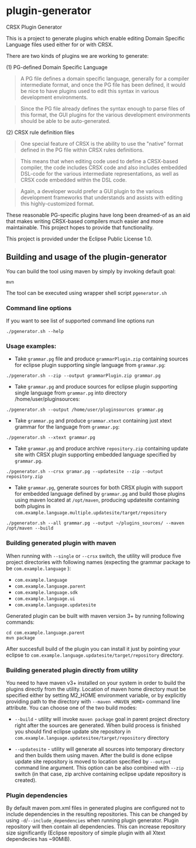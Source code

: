 # plugin-generator
CRSX Plugin Generator

This is a project to generate plugins which enable editing
Domain Specific Language files used either for or with CRSX.

There are two kinds of plugins we are working to generate:

(1) PG-defined Domain Specific Language

> A PG file defines  a  domain specific  language,  generally for  a
> compiler intermediate format, and once the PG file has been defined,
> it would be nice to have plugins used to edit this syntax in various
> development environments.

> Since the PG file already defines the syntax enough to parse files
> of this format, the GUI plugins for the various development
> environments should be able to be auto-generated.

(2) CRSX rule definition files

> One special feature of CRSX is the ability to use the "native"
> format defined in the PG file within CRSX rules definitions.

> This means that when editing code used to define a CRSX-based
> compiler, the code includes CRSX code and also includes embedded
> DSL-code for the various intermediate representations, as well as
> CRSX code embedded within the DSL code.

> Again, a developer would prefer a GUI plugin to the various
> development frameworks that understands and assists with editing
> this highly-customized format.

These reasonable PG-specific plugins have long been dreamed-of as an
aid that makes writing CRSX-based compilers much easier and more
maintainable.  This project hopes to provide that functionality.

This project is provided under the Eclipse Public License 1.0.

## Building and usage of the plugin-generator

You can build the tool using maven by simply by invoking default goal:

```
mvn
```

The tool can be executed using wrapper shell script `pgenerator.sh`

### Command line options

If you want to see list of supported command line options run

```
./pgenerator.sh --help
```

### Usage examples:

* Take `grammar.pg` file and produce `grammarPlugin.zip` containing sources for
eclipse plugin supporting single language from `grammar.pg`:

```
./pgenerator.sh --zip --output grammarPlugin.zip grammar.pg
```

* Take `grammar.pg` and produce sources for eclipse plugin supporting single
language from `grammar.pg` into directory /home/user/pluginsources:

```
./pgenerator.sh --output /home/user/pluginsources grammar.pg
```

* Take `grammar.pg` and produce `grammar.xtext` containing just xtext grammar
for the language from `grammar.pg`:

```
./pgenerator.sh --xtext grammar.pg
```

* Take `grammar.pg` and produce archive `repository.zip` containing update site with CRSX plugin supporting embedded language specified by `grammar.pg`.

```
./pgenerator.sh --crsx gramar.pg --updatesite --zip --output repository.zip
```

* Take `grammar.pg`, generate sources for both CRSX plugin with support for embedded language
defined by `grammar.pg` and build those plugins using maven located at `/opt/maven`, producing updatesite containing both plugins in `com.example.language.multiple.updatesite/target/repository`

```
./pgenerator.sh --all grammar.pg --output ~/plugins_sources/ --maven /opt/maven --build
```
### Building generated plugin with maven

When running with `--single` or `--crsx` switch, the utility will produce five project
directories with following names (expecting the grammar package to be
`com.example.language` ):

 * `com.example.language`
 * `com.example.language.parent`
 * `com.example.language.sdk`
 * `com.example.language.ui`
 * `com.example.language.updatesite`

Generated plugin can be built with maven version 3+ by running following commands:

```
cd com.example.language.parent
mvn package
```

After succesfull build of the plugin you can install it just by pointing your
eclipse to `com.example.language.updatesite/target/repository` directory.

### Building generated plugin directly from utility

You need to have maven v3+ installed on your system in order to build the plugins directly from the utility. Location of maven home directory must be specified either by setting M2_HOME environment variable, or by explicitly providing path to the directory with `--maven <MAVEN_HOME>` command line attribute. You can choose one of the two build modes:

* `--build` - utility will invoke `maven package` goal in parent project
  directory right after the sources are generated. When build process is finished you should find eclipse update site repository in `com.example.language.updatesitee/target/repository` directory

* `--updatesite` - utility will generate all sources into temporary directory and then builds them using maven. After the build is done
eclipse update site repository is moved to location specified by `--output` command line argument. This option can be also combined with `--zip` switch (in that case, zip archive containing eclipse update repository is created).

### Plugin dependencies

By default maven pom.xml files in generated plugins are configured not to include dependencies in the resulting repositories. 
This can be changed by using `-d`/`--include_dependencies` when running plugin generator. Plugin repository will then contain all dependencies. 
This can increase repository size significantly (Eclipse repository of simple plugin with all Xtext dependecies has ~90MiB).

